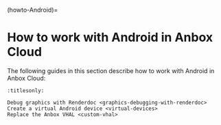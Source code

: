 (howto-Android)=
# How to work with Android in Anbox Cloud

The following guides in this section describe how to work with Android in Anbox Cloud:

```{toctree}
:titlesonly:

Debug graphics with Renderdoc <graphics-debugging-with-renderdoc>
Create a virtual Android device <virtual-devices>
Replace the Anbox VHAL <custom-vhal>
```
